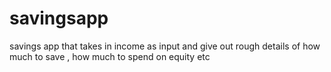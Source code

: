 # savingsapp
savings app that takes in income as input and give out rough details of how much to save , how much to spend on equity etc
